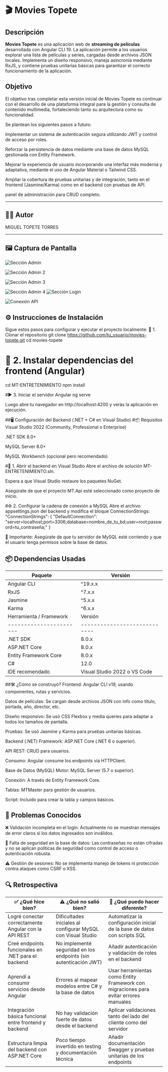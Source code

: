 # 🎬 Movies Topete

## Descripción

**Movies Topete** es una aplicación web de **streaming de películas** desarrollada con Angular CLI 19. La aplicación permite a los usuarios explorar una lista de películas y series, cargadas desde archivos JSON locales. Implementa un diseño responsivo, maneja asincronía mediante RxJS, y contiene pruebas unitarias básicas para garantizar el correcto funcionamiento de la aplicación.

## Objetivo

El objetivo tras completar esta versión inicial de Movies Topete es continuar con el desarrollo de una plataforma integral para la gestión y consulta de contenido multimedia, fortaleciendo tanto su arquitectura como su funcionalidad.

Se plantean los siguientes pasos a futuro:

Implementar un sistema de autenticación segura utilizando JWT y control de acceso por roles.

Reforzar la persistencia de datos mediante una base de datos MySQL gestionada con Entity Framework.

Mejorar la experiencia de usuario incorporando una interfaz más moderna y adaptativa, mediante el uso de Angular Material o Tailwind CSS.

Ampliar la cobertura de pruebas unitarias y de integración, tanto en el frontend (Jasmine/Karma) como en el backend con pruebas de API.

panel de administración para CRUD completo.

---

## 🙋‍♂️ Autor

MIGUEL TOPETE TORRES

---

## 🖼️ Captura de Pantalla

![Sección Admin](capturas%20del%20proyecto%20y%20test/sprint4-capturas/seccionAdministrador.jpg)

![Sección Admin 2](capturas%20del%20proyecto%20y%20test/sprint4-capturas/seccionAdministrador2.jpg)

![Sección Admin 3](capturas%20del%20proyecto%20y%20test/sprint4-capturas/seccionAdministrador3.jpg)

![Sección Admin 4](capturas%20del%20proyecto%20y%20test/sprint4-capturas/seccionAdministrador4.jpg)
![Sección Login](capturas%20del%20proyecto%20y%20test/sprint4-capturas/seccionLogin.jpg)

![Conexión API](capturas%20del%20proyecto%20y%20test/sprint4-capturas/NetworkConexionApi.jpg)


## ⚙️ Instrucciones de Instalación
Sigue estos pasos para configurar y ejecutar el proyecto localmente:
🚀 1. Clonar el repositorio
git clone https://github.com/tu_usuario/movies-topete.git
cd movies-topete

# 🧩 2. Instalar dependencias del frontend (Angular)
cd MT-ENTRETENIMIENTO
npm install

#▶️ 3. Iniciar el servidor Angular
ng serve

Luego abre tu navegador en http://localhost:4200 y verás la aplicación en ejecución.

##🖥️ Configuración del Backend (.NET + C# en Visual Studio)
#📦 Requisitos
Visual Studio 2022 (Community, Professional o Enterprise)

.NET SDK 8.0+

MySQL Server 8.0+

MySQL Workbench (opcional pero recomendado)

#🔧 1. Abrir el backend en Visual Studio
Abre el archivo de solución MT-ENTRETENIMIENTO.sln.

Espera a que Visual Studio restaure los paquetes NuGet.

Asegúrate de que el proyecto MT.Api esté seleccionado como proyecto de inicio.

#⚙️ 2. Configurar la cadena de conexión a MySQL
Abre el archivo appsettings.json del backend y modifica el bloque ConnectionStrings:
"ConnectionStrings": {
  "DefaultConnection": "server=localhost;port=3306;database=nombre_de_tu_bd;user=root;password=tu_contraseña;"
}

🛑 Importante: Asegúrate de que tu servidor de MySQL esté corriendo y que el usuario tenga permisos sobre la base de datos.





## 📦 Dependencias Usadas
| Paquete              | Versión |
| -------------------- | ------- |
| Angular CLI          | ^19.x.x |
| RxJS                 | ^7.x.x  |
| Jasmine              | ^5.x.x  |
| Karma                | ^6.x.x  |
| Herramienta / Framework | Versión                      |
| ----------------------- | ---------------------------- |
| .NET SDK                | 8.0.x                        |
| ASP.NET Core            | 8.0.x                        |
| Entity Framework Core   | 8.0.x                        |
| C#                      | 12.0                         |
| IDE recomendado         | Visual Studio 2022 o VS Code |


##🛠️ ¿Cómo se construyó?
Frontend: Angular CLI v19, usando componentes, rutas y servicios.

Datos de películas: Se cargan desde archivos JSON con info como título, portada, año, director, etc.

Diseño responsivo: Se usó CSS Flexbox y media queries para adaptar a todos los tamaños de pantalla.

Pruebas: Se usó Jasmine y Karma para pruebas unitarias básicas.

Backend (.NET)
Framework: ASP.NET Core (.NET 6 o superior).

API REST: CRUD para usuarios.

Consumo: Angular consume los endpoints vía HTTPClient.

Base de Datos (MySQL)
Motor: MySQL Server (5.7 o superior).

Conexión: A través de Entity Framework Core.

Tablas: MTMaster para gestión de usuarios.

Script: Incluido para crear la tabla y campos básicos.


## 🐞 Problemas Conocidos
❌ Validación incompleta en el login: Actualmente no se muestran mensajes de error claros si los datos ingresados son inválidos.

🔐 Falta de seguridad en la base de datos: Las contraseñas no están cifradas y no se aplican políticas de seguridad como control de acceso o autenticación robusta.

⚠️ Gestión de sesiones: No se implementa manejo de tokens ni protección contra ataques como CSRF o XSS.


## 🔍 Retrospectiva

| ✅ ¿Qué hice bien?                                     | ⚠️ ¿Qué no salió bien?                                           | 🔄 ¿Qué puedo hacer diferente?                                                       |
| ----------------------------------------------------- | ---------------------------------------------------------------- | ------------------------------------------------------------------------------------ |
| Logré conectar correctamente Angular con la API REST  | Dificultades iniciales al configurar MySQL con Visual Studio     | Automatizar la configuración inicial de la base de datos con scripts SQL             |
| Creé endpoints funcionales en .NET para el backend    | No implementé seguridad en los endpoints (sin autenticación JWT) | Añadir autenticación y validación de roles en el backend                             |
| Aprendí a consumir servicios desde Angular            | Errores al mapear modelos entre C# y la base de datos            | Usar herramientas como Entity Framework con migraciones para evitar errores manuales |
| Integración básica funcional entre frontend y backend | No hay validación fuerte de datos desde el backend               | Aplicar validaciones tanto del lado del cliente como del servidor                    |
| Estructura limpia del backend con ASP.NET Core        | Poco tiempo invertido en testing y documentación técnica         | Añadir documentación Swagger y pruebas unitarias de los endpoints                    |


